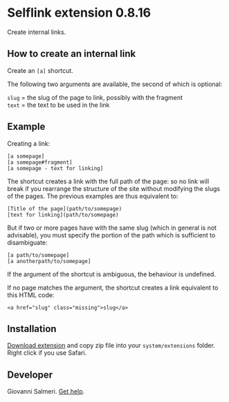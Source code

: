 # Selflink extension 0.8.16

Create internal links.

## How to create an internal link

Create an `[a]` shortcut. 

The following two arguments are available, the second of which is optional:

`slug` = the slug of the page to link, possibly with the fragment  
`text` = the text to be used in the link  

## Example

Creating a link:

`[a somepage]`  
`[a somepage#fragment]`  
`[a somepage - text for linking]`  

The shortcut creates a link with the full path of the page: so no link will break if you rearrange the structure of the site without modifying the slugs of the pages. The previous examples are thus equivalent to:

`[Title of the page](path/to/somepage)`  
`[text for linking](path/to/somepage)`  

But if two or more pages have with the same slug (which in general is not advisable), you must specify the portion of the path which is sufficient to disambiguate:

`[a path/to/somepage]`  
`[a anotherpath/to/somepage]`  

If the argument of the shortcut is ambiguous, the behaviour is undefined.

If no page matches the argument, the shortcut creates a link equivalent to this HTML code:

`<a href="slug" class="missing">slug</a>`  

## Installation

[Download extension](https://github.com/GiovanniSalmeri/yellow-selflink/archive/master.zip) and copy zip file into your `system/extensions` folder. Right click if you use Safari.

## Developer

Giovanni Salmeri. [Get help](https://github.com/GiovanniSalmeri/yellow-selflink/issues).
